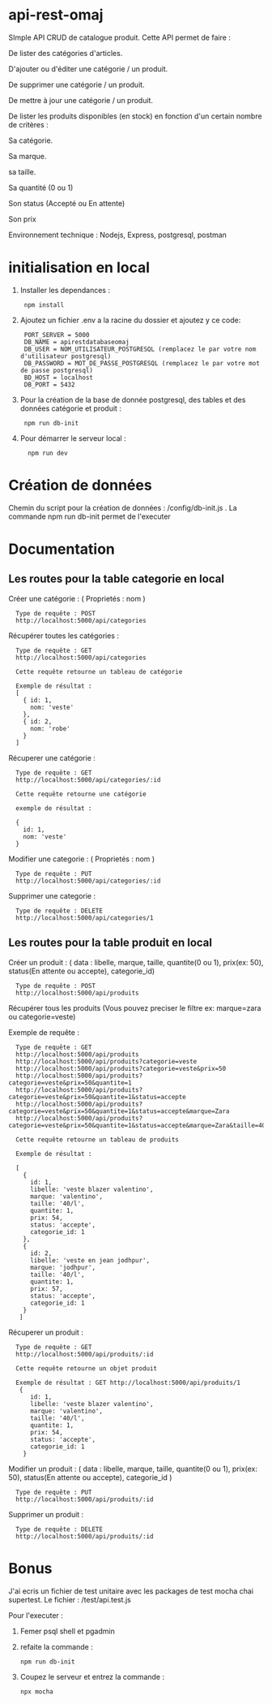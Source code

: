 # api-rest-omaj
SImple API CRUD de catalogue produit. Cette API permet de faire :

  De lister des catégories d'articles.

  D'ajouter ou d'éditer une catégorie / un produit. 
  
  De supprimer une catégorie / un produit. 
  
  De mettre à jour une catégorie / un produit. 
  
  De lister les produits disponibles (en stock) en fonction d'un certain nombre de critères : 
    
   Sa catégorie. 
   
   Sa marque. 
      
   sa taille. 
      
   Sa quantité (0 ou 1) 
      
   Son status (Accepté ou En attente) 
      
   Son prix

Environnement technique : Nodejs, Express, postgresql, postman

# initialisation en local

1. Installer les dependances : 
  
        npm install
3. Ajoutez un fichier .env a la racine du dossier et ajoutez y ce code:
      
      
        PORT_SERVER = 5000
        DB_NAME = apirestdatabaseomaj
        DB_USER = NOM_UTILISATEUR_POSTGRESQL (remplacez le par votre nom d'utilisateur postgresql)
        DB_PASSWORD = MOT_DE_PASSE_POSTGRESQL (remplacez le par votre mot de passe postgresql)
        BD_HOST = localhost
        DB_PORT = 5432     
      
3. Pour la création de la base de donnée postgresql, des tables et des données catégorie et produit : 
          
        npm run db-init 
4. Pour démarrer le serveur local : 

         npm run dev

# Création de données

Chemin du script pour la création de données : /config/db-init.js . La commande npm run db-init permet de l'executer

# Documentation

## Les routes pour la table categorie en local

Créer une catégorie : ( Proprietés : nom ) 

      Type de requête : POST
      http://localhost:5000/api/categories

Récupérer toutes les catégories : 
      
      Type de requête : GET
      http://localhost:5000/api/categories
      
      Cette requête retourne un tableau de catégorie
      
      Exemple de résultat : 
      [ 
        { id: 1, 
          nom: 'veste' 
        }, 
        { id: 2, 
          nom: 'robe' 
        } 
      ]
       
Récuperer une catégorie : 
  
      Type de requête : GET
      http://localhost:5000/api/categories/:id
      
      Cette requête retourne une catégorie
      
      exemple de résultat : 
      
      { 
        id: 1, 
        nom: 'veste' 
      }
      
      
Modifier une categorie : ( Proprietés : nom ) 
      
      Type de requête : PUT
      http://localhost:5000/api/categories/:id
      
Supprimer une categorie : 
  
      Type de requête : DELETE
      http://localhost:5000/api/categories/1
      
 ## Les routes pour la table produit en local
 
 Créer un produit : ( data : libelle, marque, taille, quantite(0 ou 1), prix(ex: 50),  status(En attente ou accepte), categorie_id) 
 
      Type de requête : POST
      http://localhost:5000/api/produits

Récupérer tous les produits (Vous pouvez preciser le filtre ex: marque=zara ou categorie=veste)

Exemple de requête :

    
      Type de requête : GET
      http://localhost:5000/api/produits
      http://localhost:5000/api/produits?categorie=veste
      http://localhost:5000/api/produits?categorie=veste&prix=50
      http://localhost:5000/api/produits?categorie=veste&prix=50&quantite=1
      http://localhost:5000/api/produits?categorie=veste&prix=50&quantite=1&status=accepte
      http://localhost:5000/api/produits?categorie=veste&prix=50&quantite=1&status=accepte&marque=Zara
      http://localhost:5000/api/produits?categorie=veste&prix=50&quantite=1&status=accepte&marque=Zara&taille=40
      
      Cette requête retourne un tableau de produits
      
      Exemple de résultat : 
      
      [
        {
          id: 1,
          libelle: 'veste blazer valentino',
          marque: 'valentino',
          taille: '40/l',
          quantite: 1,
          prix: 54,
          status: 'accepte',
          categorie_id: 1
        },
        {
          id: 2,
          libelle: 'veste en jean jodhpur',
          marque: 'jodhpur',
          taille: '40/l',
          quantite: 1,
          prix: 57,
          status: 'accepte',
          categorie_id: 1
        }
       ]
      
      
Récuperer un produit : 
      
      Type de requête : GET
      http://localhost:5000/api/produits/:id
      
      Cette requête retourne un objet produit
      
      Exemple de résultat : GET http://localhost:5000/api/produits/1
       {
          id: 1,
          libelle: 'veste blazer valentino',
          marque: 'valentino',
          taille: '40/l',
          quantite: 1,
          prix: 54,
          status: 'accepte',
          categorie_id: 1
        }
      
      
Modifier un produit : ( data : libelle, marque, taille, quantite(0 ou 1), prix(ex: 50),  status(En attente ou accepte), categorie_id ) 
      
      Type de requête : PUT
      http://localhost:5000/api/produits/:id
      
Supprimer un produit : 
      
      Type de requête : DELETE
      http://localhost:5000/api/produits/:id
      
      
# Bonus

J'ai ecris un fichier de test unitaire avec les packages de test mocha chai supertest. Le fichier : /test/api.test.js 

Pour l'executer : 

1. Femer psql shell et pgadmin
2. refaite la commande : 

       npm run db-init
       
3. Coupez le serveur et entrez la commande :  

       npx mocha

